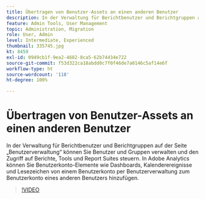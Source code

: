 ```yaml
---
title: Übertragen von Benutzer-Assets an einen anderen Benutzer
description: In der Verwaltung für Berichtbenutzer und Berichtgruppen auf der Seite „Benutzerverwaltung“ können Sie Benutzer und Gruppen verwalten und den Zugriff auf Berichte, Tools und Report Suites steuern. In Adobe Analytics können Sie Benutzerkonto-Elemente wie Dashboards, Kalenderereignisse und Lesezeichen von einem Benutzerkonto per Benutzerverwaltung zum Benutzerkonto eines anderen Benutzers hinzufügen.
feature: Admin Tools, User Management
topic: Administration, Migration
role: User, Admin
level: Intermediate, Experienced
thumbnail: 335745.jpg
kt: 8459
exl-id: 0949cb1f-9ea2-4682-8ca5-62b74434e722
source-git-commit: f53d322ca18abdd0c7f0f46de7a0146c5af14e6f
workflow-type: ht
source-wordcount: '118'
ht-degree: 100%

---
```


# Übertragen von Benutzer-Assets an einen anderen Benutzer

In der Verwaltung für Berichtbenutzer und Berichtgruppen auf der Seite „Benutzerverwaltung“ können Sie Benutzer und Gruppen verwalten und den Zugriff auf Berichte, Tools und Report Suites steuern. In Adobe Analytics können Sie Benutzerkonto-Elemente wie Dashboards, Kalenderereignisse und Lesezeichen von einem Benutzerkonto per Benutzerverwaltung zum Benutzerkonto eines anderen Benutzers hinzufügen.


>[!VIDEO](https://video.tv.adobe.com/v/335745/?quality=12&learn=on)
